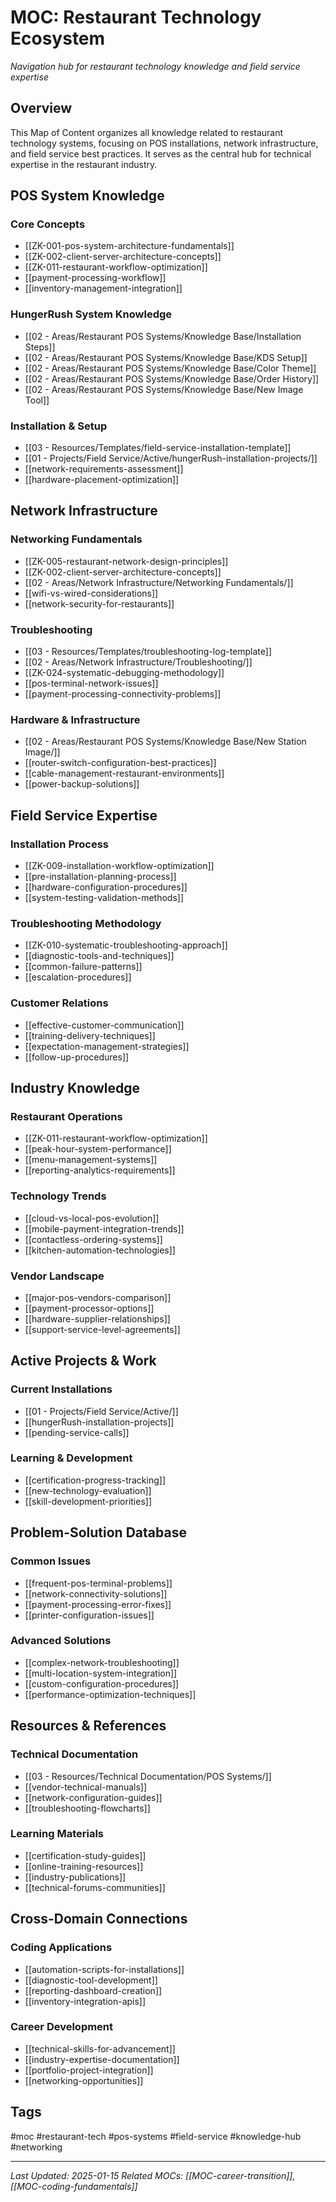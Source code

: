 # MOC: Restaurant Technology Ecosystem

*Navigation hub for restaurant technology knowledge and field service expertise*

## Overview
This Map of Content organizes all knowledge related to restaurant technology systems, focusing on POS installations, network infrastructure, and field service best practices. It serves as the central hub for technical expertise in the restaurant industry.

## POS System Knowledge

### Core Concepts
- [[ZK-001-pos-system-architecture-fundamentals]]
- [[ZK-002-client-server-architecture-concepts]]
- [[ZK-011-restaurant-workflow-optimization]]
- [[payment-processing-workflow]]
- [[inventory-management-integration]]

### HungerRush System Knowledge
- [[02 - Areas/Restaurant POS Systems/Knowledge Base/Installation Steps]]
- [[02 - Areas/Restaurant POS Systems/Knowledge Base/KDS Setup]]
- [[02 - Areas/Restaurant POS Systems/Knowledge Base/Color Theme]]
- [[02 - Areas/Restaurant POS Systems/Knowledge Base/Order History]]
- [[02 - Areas/Restaurant POS Systems/Knowledge Base/New Image Tool]]

### Installation & Setup
- [[03 - Resources/Templates/field-service-installation-template]]
- [[01 - Projects/Field Service/Active/hungerRush-installation-projects/]]
- [[network-requirements-assessment]]
- [[hardware-placement-optimization]]

## Network Infrastructure

### Networking Fundamentals
- [[ZK-005-restaurant-network-design-principles]]
- [[ZK-002-client-server-architecture-concepts]]
- [[02 - Areas/Network Infrastructure/Networking Fundamentals/]]
- [[wifi-vs-wired-considerations]]
- [[network-security-for-restaurants]]

### Troubleshooting
- [[03 - Resources/Templates/troubleshooting-log-template]]
- [[02 - Areas/Network Infrastructure/Troubleshooting/]]
- [[ZK-024-systematic-debugging-methodology]]
- [[pos-terminal-network-issues]]
- [[payment-processing-connectivity-problems]]

### Hardware & Infrastructure
- [[02 - Areas/Restaurant POS Systems/Knowledge Base/New Station Image/]]
- [[router-switch-configuration-best-practices]]
- [[cable-management-restaurant-environments]]
- [[power-backup-solutions]]

## Field Service Expertise

### Installation Process
- [[ZK-009-installation-workflow-optimization]]
- [[pre-installation-planning-process]]
- [[hardware-configuration-procedures]]
- [[system-testing-validation-methods]]

### Troubleshooting Methodology
- [[ZK-010-systematic-troubleshooting-approach]]
- [[diagnostic-tools-and-techniques]]
- [[common-failure-patterns]]
- [[escalation-procedures]]

### Customer Relations
- [[effective-customer-communication]]
- [[training-delivery-techniques]]
- [[expectation-management-strategies]]
- [[follow-up-procedures]]

## Industry Knowledge

### Restaurant Operations
- [[ZK-011-restaurant-workflow-optimization]]
- [[peak-hour-system-performance]]
- [[menu-management-systems]]
- [[reporting-analytics-requirements]]

### Technology Trends
- [[cloud-vs-local-pos-evolution]]
- [[mobile-payment-integration-trends]]
- [[contactless-ordering-systems]]
- [[kitchen-automation-technologies]]

### Vendor Landscape
- [[major-pos-vendors-comparison]]
- [[payment-processor-options]]
- [[hardware-supplier-relationships]]
- [[support-service-level-agreements]]

## Active Projects & Work

### Current Installations
- [[01 - Projects/Field Service/Active/]]
- [[hungerRush-installation-projects]]
- [[pending-service-calls]]

### Learning & Development
- [[certification-progress-tracking]]
- [[new-technology-evaluation]]
- [[skill-development-priorities]]

## Problem-Solution Database

### Common Issues
- [[frequent-pos-terminal-problems]]
- [[network-connectivity-solutions]]
- [[payment-processing-error-fixes]]
- [[printer-configuration-issues]]

### Advanced Solutions
- [[complex-network-troubleshooting]]
- [[multi-location-system-integration]]
- [[custom-configuration-procedures]]
- [[performance-optimization-techniques]]

## Resources & References

### Technical Documentation
- [[03 - Resources/Technical Documentation/POS Systems/]]
- [[vendor-technical-manuals]]
- [[network-configuration-guides]]
- [[troubleshooting-flowcharts]]

### Learning Materials
- [[certification-study-guides]]
- [[online-training-resources]]
- [[industry-publications]]
- [[technical-forums-communities]]

## Cross-Domain Connections

### Coding Applications
- [[automation-scripts-for-installations]]
- [[diagnostic-tool-development]]
- [[reporting-dashboard-creation]]
- [[inventory-integration-apis]]

### Career Development
- [[technical-skills-for-advancement]]
- [[industry-expertise-documentation]]
- [[portfolio-project-integration]]
- [[networking-opportunities]]

## Tags
#moc #restaurant-tech #pos-systems #field-service #knowledge-hub #networking

---
*Last Updated: 2025-01-15*
*Related MOCs: [[MOC-career-transition]], [[MOC-coding-fundamentals]]*
